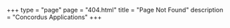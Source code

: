 +++
type = "page"
page = "404.html"
title = "Page Not Found"
description = "Concordus Applications"
+++